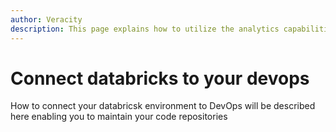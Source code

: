 ```yaml
---
author: Veracity
description: This page explains how to utilize the analytics capabilities
---
```


# Connect databricks to your devops
How to connect your databricsk environment to DevOps will be described here enabling you to maintain your code repositories
